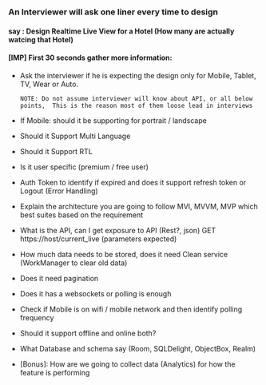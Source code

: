 ### An Interviewer will ask one liner every time to design 
#### say : Design Realtime Live View for a Hotel (How many are actually watcing that Hotel)

#### [IMP] First 30 seconds gather more information:
* Ask the interviewer if he is expecting the design only for Mobile, Tablet, TV, Wear or Auto.

  `NOTE: Do not assume interviewer will know about API, or all below points, 
   This is the reason most of them loose lead in interviews`

* If Mobile: should it be supporting for portrait / landscape
* Should it Support Multi Language
* Should it Support RTL
* Is it user specific (premium / free user)
* Auth Token to identify if expired and does it support refresh token or Logout (Error Handling)
* Explain the architecture you are going to follow MVI, MVVM, MVP which best suites based on the requirement
* What is the API, can I get exposure to API (Rest?, json)
    GET https://host/current_live (parameters expected)
* How much data needs to be stored, does it need Clean service (WorkManager to clear old data)
* Does it need pagination
* Does it has a websockets or polling is enough
* Check if Mobile is on wifi / mobile network and then identify polling frequency
* Should it support offline and online both?
* What Database and schema say (Room, SQLDelight, ObjectBox, Realm)
* [Bonus]: How are we going to collect data (Analytics) for how the feature is performing